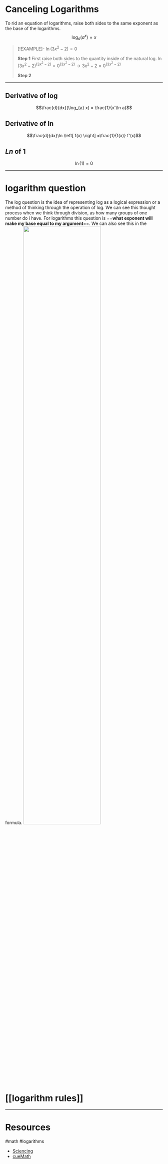 
# Canceling Logarithms  
To rid an equation of logarithms, raise both sides to the same exponent as the base of the logarithms.
$$\log_{a}(a^x)=x$$

> [!EXAMPLE]- $\ln(3x^2-2)=0$
> 
> **Step 1**
> First raise both sides to the quantity inside of the natural log.
> $\ln(3x^2-2)^{(3x^2-2)}=0^{(3x^2-2)} \to 3x^2-2=0^{(3x^2-2)}$
> 
> **Step 2** 



---

## Derivative of log
$$\frac{d}{dx}(\log_{a} x) = \frac{1}{x'\ln a}$$

## Derivative of $\ln$
$$\frac{d}{dx}\ln \left[ f(x) \right] =\frac{1}{f(x)} f'(x)$$
## $Ln$ of 1
$$\ln(1)=0$$


---
# logarithm question
The log question is the idea of representing log as a logical expression or a method of thinking through the operation of log. We can see this thought process when we think through division, as how many groups of one number do i have. For logarithms this question is ==**what exponent will make my base equal to my argument**==. We can also see this in the formula.
<img src = "https://i.imgur.com/TxNp3hn.png" width  =70%>



# [[logarithm rules]]

---
# Resources

#math #logarithms  

- [Sciencing](https://sciencing.com/rid-logarithms-8659083.html)
-  [cueMath](https://www.cuemath.com/calculus/derivative-of-log-x/)